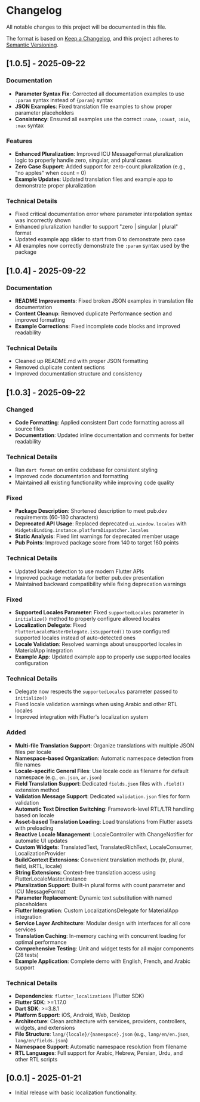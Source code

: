 # Changelog

All notable changes to this project will be documented in this file.

The format is based on [Keep a Changelog](https://keepachangelog.com/en/1.0.0/),
and this project adheres to [Semantic Versioning](https://semver.org/spec/v2.0.0.html).

## [1.0.5] - 2025-09-22

### Documentation
- **Parameter Syntax Fix**: Corrected all documentation examples to use `:param` syntax instead of `{param}` syntax
- **JSON Examples**: Fixed translation file examples to show proper parameter placeholders
- **Consistency**: Ensured all examples use the correct `:name`, `:count`, `:min`, `:max` syntax

### Features
- **Enhanced Pluralization**: Improved ICU MessageFormat pluralization logic to properly handle zero, singular, and plural cases
- **Zero Case Support**: Added support for zero-count pluralization (e.g., "no apples" when count = 0)
- **Example Updates**: Updated translation files and example app to demonstrate proper pluralization

### Technical Details
- Fixed critical documentation error where parameter interpolation syntax was incorrectly shown
- Enhanced pluralization handler to support "zero | singular | plural" format
- Updated example app slider to start from 0 to demonstrate zero case
- All examples now correctly demonstrate the `:param` syntax used by the package

## [1.0.4] - 2025-09-22

### Documentation
- **README Improvements**: Fixed broken JSON examples in translation file documentation
- **Content Cleanup**: Removed duplicate Performance section and improved formatting
- **Example Corrections**: Fixed incomplete code blocks and improved readability

### Technical Details
- Cleaned up README.md with proper JSON formatting
- Removed duplicate content sections
- Improved documentation structure and consistency

## [1.0.3] - 2025-09-22

### Changed
- **Code Formatting**: Applied consistent Dart code formatting across all source files
- **Documentation**: Updated inline documentation and comments for better readability

### Technical Details
- Ran `dart format` on entire codebase for consistent styling
- Improved code documentation and formatting
- Maintained all existing functionality while improving code quality

### Fixed
- **Package Description**: Shortened description to meet pub.dev requirements (60-180 characters)
- **Deprecated API Usage**: Replaced deprecated `ui.window.locales` with `WidgetsBinding.instance.platformDispatcher.locales`
- **Static Analysis**: Fixed lint warnings for deprecated member usage
- **Pub Points**: Improved package score from 140 to target 160 points

### Technical Details
- Updated locale detection to use modern Flutter APIs
- Improved package metadata for better pub.dev presentation
- Maintained backward compatibility while fixing deprecation warnings

### Fixed
- **Supported Locales Parameter**: Fixed `supportedLocales` parameter in `initialize()` method to properly configure allowed locales
- **Localization Delegate**: Fixed `FlutterLocaleMasterDelegate.isSupported()` to use configured supported locales instead of auto-detected ones
- **Locale Validation**: Resolved warnings about unsupported locales in MaterialApp integration
- **Example App**: Updated example app to properly use supported locales configuration

### Technical Details
- Delegate now respects the `supportedLocales` parameter passed to `initialize()`
- Fixed locale validation warnings when using Arabic and other RTL locales
- Improved integration with Flutter's localization system

### Added
- **Multi-file Translation Support**: Organize translations with multiple JSON files per locale
- **Namespace-based Organization**: Automatic namespace detection from file names
- **Locale-specific General Files**: Use locale code as filename for default namespace (e.g., `en.json`, `ar.json`)
- **Field Translation Support**: Dedicated `fields.json` files with `.field()` extension method
- **Validation Message Support**: Dedicated `validation.json` files for form validation
- **Automatic Text Direction Switching**: Framework-level RTL/LTR handling based on locale
- **Asset-based Translation Loading**: Load translations from Flutter assets with preloading
- **Reactive Locale Management**: LocaleController with ChangeNotifier for automatic UI updates
- **Custom Widgets**: TranslatedText, TranslatedRichText, LocaleConsumer, LocalizationProvider
- **BuildContext Extensions**: Convenient translation methods (tr, plural, field, isRTL, locale)
- **String Extensions**: Context-free translation access using FlutterLocaleMaster.instance
- **Pluralization Support**: Built-in plural forms with count parameter and ICU MessageFormat
- **Parameter Replacement**: Dynamic text substitution with named placeholders
- **Flutter Integration**: Custom LocalizationsDelegate for MaterialApp integration
- **Service Layer Architecture**: Modular design with interfaces for all core services
- **Translation Caching**: In-memory caching with concurrent loading for optimal performance
- **Comprehensive Testing**: Unit and widget tests for all major components (28 tests)
- **Example Application**: Complete demo with English, French, and Arabic support

### Technical Details
- **Dependencies**: `flutter_localizations` (Flutter SDK)
- **Flutter SDK**: >=1.17.0
- **Dart SDK**: >=3.8.1
- **Platform Support**: iOS, Android, Web, Desktop
- **Architecture**: Clean architecture with services, providers, controllers, widgets, and extensions
- **File Structure**: `lang/{locale}/{namespace}.json` (e.g., `lang/en/en.json`, `lang/en/fields.json`)
- **Namespace Support**: Automatic namespace resolution from filename
- **RTL Languages**: Full support for Arabic, Hebrew, Persian, Urdu, and other RTL scripts

## [0.0.1] - 2025-01-21

* Initial release with basic localization functionality.
